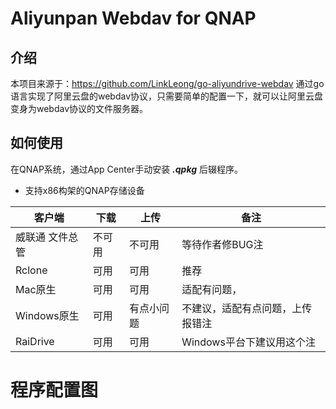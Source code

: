 # Aliyunpan Webdav for QNAP

## 介绍
本项目来源于：https://github.com/LinkLeong/go-aliyundrive-webdav
通过go语言实现了阿里云盘的webdav协议，只需要简单的配置一下，就可以让阿里云盘变身为webdav协议的文件服务器。

## 如何使用
在QNAP系统，通过App Center手动安装 ***.qpkg*** 后辍程序。

* 支持x86构架的QNAP存储设备

| 客户端        | 下载   |  上传  |  备注  |
| --------   | --------  | --------  |--------  |
|威联通 文件总管	|  不可用	 | 不可用	| 等待作者修BUG注  |
| Rclone	| 可用	|  可用 | 推荐| 支持各个系统注  |
| Mac原生	| 可用	|  可用 | 适配有问题，| 不建议使用注  |
| Windows原生	| 可用	| 有点小问题	| 不建议，适配有点问题，上传报错注  |
| RaiDrive	| 可用	| 可用	| Windows平台下建议用这个注  |

#  程序配置图[](https://github.com/iranee/qnap-aliyunpan-webdav/raw/main/show.jpg)
